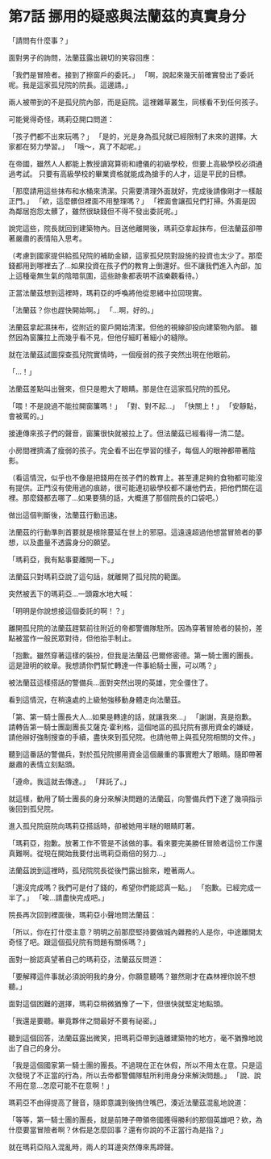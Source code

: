 # 第7話 挪用的疑惑與法蘭茲的真實身分

「請問有什麼事？」

面對男子的詢問，法蘭茲露出親切的笑容回應：

「我們是冒險者。接到了擦窗戶的委託。」
「啊，說起來幾天前確實發出了委託呢。我是這家孤兒院的院長。這邊請。」

兩人被帶到的不是孤兒院內部，而是庭院。這裡雜草叢生，同樣看不到任何孩子。

可能覺得奇怪，瑪莉亞開口問道：

「孩子們都不出來玩嗎？」
「是的，光是身為孤兒就已經限制了未來的選擇。大家都在努力學習。」
「哦～，真了不起呢。」

在帝國，雖然人人都能上教授讀寫算術和禮儀的初級學校，但要上高級學校必須通過考試。
只要有高級學校的畢業資格就能成為搶手的人才，這是平民的目標。

「那麼請用這些抹布和水桶來清潔。只需要清理外面就好，完成後請像剛才一樣敲正門。」
「欸，這麼髒但裡面不用整理嗎？」
「裡面會讓孤兒們打掃。外面是因為鄰居抱怨太髒了，雖然很缺錢但不得不發出委託呢。」

說完這些，院長就回到建築物內。目送他離開後，瑪莉亞拿起抹布，但法蘭茲卻帶著嚴肅的表情陷入思考。

（考慮到國家提供給孤兒院的補助金額，這家孤兒院對設施的投資也太少了。那麼錢都用到哪裡去了...如果投資在孩子們的教育上倒還好。但不讓我們進入內部，加上這種毫無生氣的陰暗氛圍，這些跡象都表明不該樂觀看待。）

正當法蘭茲想到這裡時，瑪莉亞的呼喚將他從思緒中拉回現實。

「法蘭茲？你也趕快開始啊。」
「...啊，好的。」

法蘭茲拿起濕抹布，從附近的窗戶開始清潔。但他的視線卻投向建築物內部。
雖然因為窗簾拉上而幾乎看不見，但他仔細盯著細小的縫隙。

就在法蘭茲試圖探查孤兒院實情時，一個瘦弱的孩子突然出現在他眼前。

「...！」

法蘭茲差點叫出聲來，但只是瞪大了眼睛。那是住在這家孤兒院的孤兒。

「喂！不是說過不能拉開窗簾嗎！」
「對、對不起...」
「快關上！」
「安靜點，會被罵的。」

接連傳來孩子們的聲音，窗簾很快就被拉上了。但法蘭茲已經看得一清二楚。

小房間裡擠滿了瘦弱的孩子。完全看不出在學習的樣子，每個人的眼神都帶著陰影。

（看這情況，似乎也不像是把錢用在孩子們的教育上。甚至連足夠的食物都可能沒有提供。正門沒有使用過的痕跡，很可能連初級學校都不讓他們去，把他們關在這裡。那麼錢都去哪了...如果要猜的話，大概進了那個院長的口袋吧。）

做出這個判斷後，法蘭茲行動迅速。

法蘭茲的行動準則首要就是根除蔓延在世上的邪惡。這遠遠超過他想當冒險者的夢想，以及盡量不透露身分的願望。

「瑪莉亞，我有點事要離開一下。」

法蘭茲只對瑪莉亞說了這句話，就離開了孤兒院的範圍。

突然被丟下的瑪莉亞...一頭霧水地大喊：

「明明是你說想接這個委託的啊！？」

離開孤兒院的法蘭茲趕緊前往附近的帝都警備隊駐所。因為穿著冒險者的裝扮，差點被當作一般民眾對待，但他抬手制止。

「抱歉。雖然穿著這樣的裝扮，但我是法蘭茲·巴爾修密德。第一騎士團的團長。這是證明的紋章。我想請你們幫忙轉達一件事給騎士團，可以嗎？」

被法蘭茲這樣搭話的警備兵...面對突然出現的英雄，完全僵住了。

看到這情況，在稍遠處的上級勉強移動身體走向法蘭茲。

「第、第一騎士團長大人...如果是轉達的話，就讓我來...」
「謝謝，真是抱歉。請轉告第一騎士團副團長艾薩克·霍利格，這個地區的孤兒院有挪用資金的嫌疑，請他辦好強制搜查的手續，盡快來到孤兒院。也請他帶上與孤兒院相關的文件。」

聽到這番話的警備兵，對於孤兒院挪用資金這個嚴重的事實瞪大了眼睛。隨即帶著嚴肅的表情立刻點頭。

「遵命。我這就去傳達。」
「拜託了。」

就這樣，動用了騎士團長的身分來解決問題的法蘭茲，向警備兵們下達了幾項指示後回到孤兒院。

進入孤兒院庭院向瑪莉亞搭話時，卻被她用半瞇的眼睛盯著。

「瑪莉亞，抱歉。放著工作不管是不該做的事。看來要完美勝任冒險者這份工作還真難啊。從現在開始我要付出瑪莉亞兩倍的努力...」

法蘭茲說到這裡時，孤兒院院長從後門露出臉來，瞪著兩人。

「還沒完成嗎？我們可是付了錢的，希望你們能認真一點。」
「抱歉。已經完成一半了。」
「唉...請盡快完成吧。」

院長再次回到裡面後，瑪莉亞小聲地問法蘭茲：

「所以，你在打什麼主意？明明之前那麼堅持要做城內雜務的人是你，中途離開太奇怪了吧。跟這個孤兒院有問題有關係嗎？」

面對一臉認真望著自己的瑪莉亞，法蘭茲反問道：

「要解釋這件事就必須說明我的身分，你願意聽嗎？雖然剛才在森林裡你說不想聽。」

面對這個困難的選擇，瑪莉亞稍微猶豫了一下，但很快就堅定地點頭。

「我還是要聽。畢竟夥伴之間最好不要有祕密。」

聽到這個回答，法蘭茲露出微笑，把瑪莉亞帶到遠離建築物的地方，毫不猶豫地說出了自己的身分。

「我是這個國家第一騎士團的團長。不過現在正在休假，所以不用太在意。只是這次發現了不正當的行為，所以去帝都警備隊駐所利用身分來解決問題。」
「說、說不用在意...怎麼可能不在意啊！」

瑪莉亞不由得提高了聲音，隨即意識到後摀住嘴巴，湊近法蘭茲混亂地說道：

「等等，第一騎士團的團長，就是前陣子帶領帝國獲得勝利的那個英雄吧？欸，為什麼要當冒險者啊？休假是怎麼回事？還有你說的不正當行為是指？」

就在瑪莉亞陷入混亂時，兩人的耳邊突然傳來馬蹄聲。